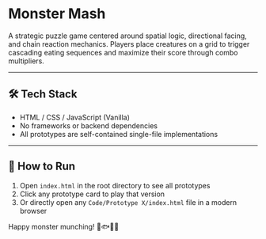 # Monster Mash

A strategic puzzle game centered around spatial logic, directional facing, and chain reaction mechanics. Players place creatures on a grid to trigger cascading eating sequences and maximize their score through combo multipliers.

---

## 🛠 Tech Stack

* HTML / CSS / JavaScript (Vanilla)
* No frameworks or backend dependencies
* All prototypes are self-contained single-file implementations

---

## 📁 How to Run

1. Open `index.html` in the root directory to see all prototypes
2. Click any prototype card to play that version
3. Or directly open any `Code/Prototype X/index.html` file in a modern browser

Happy monster munching! 🧑🐟🐸🦟

